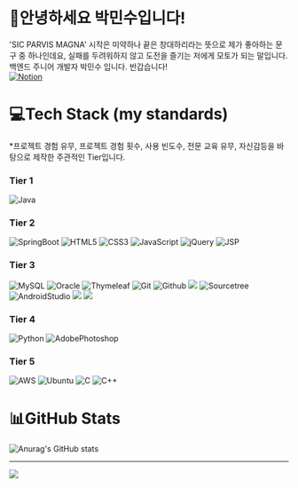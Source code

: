 #  🎸안녕하세요 박민수입니다!  
'SIC PARVIS MAGNA' 시작은 미약하나 끝은 창대하리라는 뜻으로 제가 좋아하는 문구 중 하나인데요,
실패를 두려워하지 않고 도전을 즐기는 저에게 모토가 되는 말입니다. 백엔드 주니어 개발자 박민수 입니다. 반갑습니다! <br/>
 <a href="https://luminous-sweatpants-b64.notion.site/Hello-Avery-c45b1be3690649ba85d674d5d8b33f47">![Notion](https://img.shields.io/badge/Notion-%23000000.svg?style=flat&logo=notion&logoColor=white) </a>

# 💻Tech Stack (my standards)
*프로젝트 경험 유무, 프로젝트 경험 횟수, 사용 빈도수, 전문 교육 유무, 자신감등을 바탕으로 제작한 주관적인 Tier입니다.

  
### Tier 1
![Java](https://img.shields.io/badge/java-%23ED8B00.svg?style=flat&logo=Java&logoColor=white) 



### Tier 2
![SpringBoot](https://img.shields.io/badge/SpringBoot-6DB33F.svg?style=flat&logo=SpringBoot&logoColor=white) 
![HTML5](https://img.shields.io/badge/html5-%23E34F26.svg?style=flat&logo=html5&logoColor=white)
![CSS3](https://img.shields.io/badge/css3-%231572B6.svg?style=flat&logo=css3&logoColor=white) 
![JavaScript](https://img.shields.io/badge/javascript-%23323330.svg?style=flat&logo=javascript&logoColor=%23F7DF1E)
![jQuery](https://img.shields.io/badge/jquery-%230769AD.svg?style=flat&logo=jquery&logoColor=white) 
![JSP](https://img.shields.io/badge/-JSP-yellow?style=flat&logo=JSP&logoColor=yellow) 

### Tier 3
![MySQL](https://img.shields.io/badge/mysql-%2300f.svg?style=flat&logo=mysql&logoColor=white) 
![Oracle](https://img.shields.io/badge/Oracle-F80000?style=flat&logo=oracle&logoColor=white) 
![Thymeleaf](https://img.shields.io/badge/Thymeleaf-%23005C0F.svg?style=flat&logo=Thymeleaf&logoColor=white) 
![Git](https://img.shields.io/badge/git-181717?style=flat&logo=Git&logoColor=white) 
![Github](https://img.shields.io/badge/Github-181717?style=flat&logo=Github&logoColor=white) 
<img src="https://img.shields.io/badge/JPA-green"/>
![Sourcetree](https://img.shields.io/badge/Sourcetree-0052CC.svg?style=flat&logo=Sourcetree&logoColor=white)
![AndroidStudio](https://img.shields.io/badge/AndroidStudio-3DDC84?style=flat&logo=AndroidStudio&logoColor=white) 
<img src="https://img.shields.io/badge/Mybatis-gray"/>
<img src="https://img.shields.io/badge/SVN-819EC8"/>

### Tier 4
![Python](https://img.shields.io/badge/python-3670A0?style=flat&logo=python&logoColor=ffdd54)
![AdobePhotoshop](https://img.shields.io/badge/AdobePhotoshop-31A8FF?style=flat&logo=AdobePhotoshop&logoColor=white) 

### Tier 5

![AWS](https://img.shields.io/badge/AWS-%23FF9900.svg?style=flat&logo=amazon-aws&logoColor=white) 
![Ubuntu](https://img.shields.io/badge/Ubuntu-E95420.svg?style=flat&logo=Ubuntu-&logoColor=white) 
![C](https://img.shields.io/badge/C-A8B9CC.svg?style=flat&logo=C-&logoColor=white) 
![C++](https://img.shields.io/badge/C++-00599C.svg?style=flat&logo=C++-&logoColor=white) 








# 📊GitHub Stats

![Anurag's GitHub stats](https://github-readme-stats.vercel.app/api?username=ragnar-park&show_icons=true&theme=radical)<br/>







--------------------- 
 [![](https://visitcount.itsvg.in/api?id=NormalHero&icon=4&color=12)](https://visitcount.itsvg.in)

